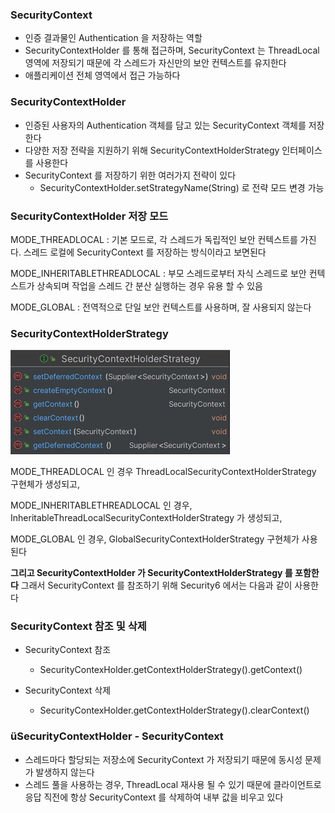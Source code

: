 
### SecurityContext

- 인증 결과물인 Authentication 을 저장하는 역할
- SecurityContextHolder 를 통해 접근하며, SecurityContext 는 ThreadLocal 영역에 저장되기 때문에  각 스레드가 자신만의 보안 컨텍스트를 유지한다
- 애플리케이션 전체 영역에서 접근 가능하다 

### SecurityContextHolder
- 인증된 사용자의 Authentication 객체를 담고 있는 SecurityContext 객체를 저장한다
- 다양한 저장 전략을 지원하기 위해 SecurityContextHolderStrategy 인터페이스를 사용한다
- SecurityContext 를 저장하기 위한 여러가지 전략이 있다 
    - SecurityContextHolder.setStrategyName(String) 로 전략 모드 변경 가능

### SecurityContextHolder 저장 모드

MODE_THREADLOCAL : 기본 모드로, 각 스레드가 독립적인 보안 컨텍스트를 가진다. 스레드 로컬에 SecurityContext 를 저장하는 방식이라고 보면된다

MODE_INHERITABLETHREADLOCAL : 부모 스레드로부터 자식 스레드로 보안 컨텍스트가 상속되며 작업을 스레드 간 분산 실행하는 경우 유용 할 수 있음

MODE_GLOBAL : 전역적으로 단일 보안 컨텍스트를 사용하며, 잘 사용되지 않는다


### SecurityContextHolderStrategy

![img.png](img.png)

MODE_THREADLOCAL 인 경우 ThreadLocalSecurityContextHolderStrategy 구현체가 생성되고,

MODE_INHERITABLETHREADLOCAL 인 경우, InheritableThreadLocalSecurityContextHolderStrategy 가 생성되고,

MODE_GLOBAL 인 경우, GlobalSecurityContextHolderStrategy 구현체가 사용된다

**그리고 SecurityContextHolder 가 SecurityContextHolderStrategy 를 포함한다**
그래서 SecurityContext 를 참조하기 위해 Security6 에서는 다음과 같이 사용한다

### SecurityContext 참조 및 삭제

- SecurityContext 참조 
    - SecurityContexHolder.getContextHolderStrategy().getContext()

- SecurityContext 삭제 
  - SecurityContexHolder.getContextHolderStrategy().clearContext()


### üSecurityContextHolder - SecurityContext 

- 스레드마다 할당되는 저장소에 SecurityContext 가 저장되기 때문에 동시성 문제가 발생하지 않는다
- 스레드 풀을 사용하는 경우, ThreadLocal 재사용 될 수 있기 때문에 클라이언트로 응답 직전에 항상 SecurityContext 를 삭제하여 내부 값을 비우고 있다


